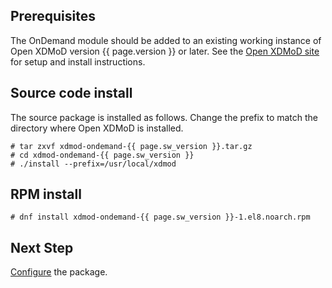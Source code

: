 ## Prerequisites

The OnDemand module should be added to an existing working instance of
Open XDMoD version {{ page.version }} or later. See the [Open XDMoD site](https://open.xdmod.org/)
for setup and install instructions.

## Source code install

The source package is installed as follows. Change the prefix to match the directory where Open XDMoD is installed.

    # tar zxvf xdmod-ondemand-{{ page.sw_version }}.tar.gz
    # cd xdmod-ondemand-{{ page.sw_version }}
    # ./install --prefix=/usr/local/xdmod

## RPM install

    # dnf install xdmod-ondemand-{{ page.sw_version }}-1.el8.noarch.rpm

## Next Step

[Configure](configuration.md) the package.
